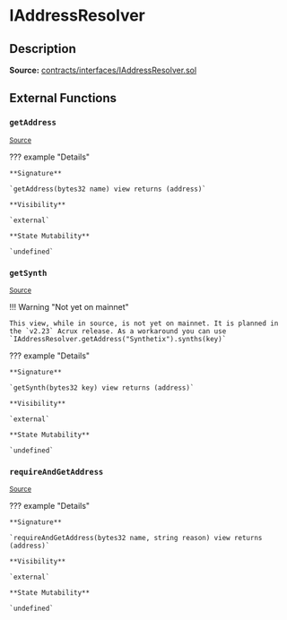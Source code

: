 # IAddressResolver

## Description

**Source:** [contracts/interfaces/IAddressResolver.sol](https://github.com/Synthetixio/synthetix/tree/v2.38.0-sccp-77-defi-rebalance/contracts/interfaces/IAddressResolver.sol)

## External Functions

### `getAddress`

<sub>[Source](https://github.com/Synthetixio/synthetix/tree/v2.38.0-sccp-77-defi-rebalance/contracts/interfaces/IAddressResolver.sol#L6)</sub>

??? example "Details"

    **Signature**

    `getAddress(bytes32 name) view returns (address)`

    **Visibility**

    `external`

    **State Mutability**

    `undefined`

### `getSynth`

<sub>[Source](https://github.com/Synthetixio/synthetix/tree/v2.38.0-sccp-77-defi-rebalance/contracts/interfaces/IAddressResolver.sol#L8)</sub>

!!! Warning "Not yet on mainnet"

    This view, while in source, is not yet on mainnet. It is planned in the `v2.23` Acrux release. As a workaround you can use `IAddressResolver.getAddress("Synthetix").synths(key)`

??? example "Details"

    **Signature**

    `getSynth(bytes32 key) view returns (address)`

    **Visibility**

    `external`

    **State Mutability**

    `undefined`

### `requireAndGetAddress`

<sub>[Source](https://github.com/Synthetixio/synthetix/tree/v2.38.0-sccp-77-defi-rebalance/contracts/interfaces/IAddressResolver.sol#L10)</sub>

??? example "Details"

    **Signature**

    `requireAndGetAddress(bytes32 name, string reason) view returns (address)`

    **Visibility**

    `external`

    **State Mutability**

    `undefined`
